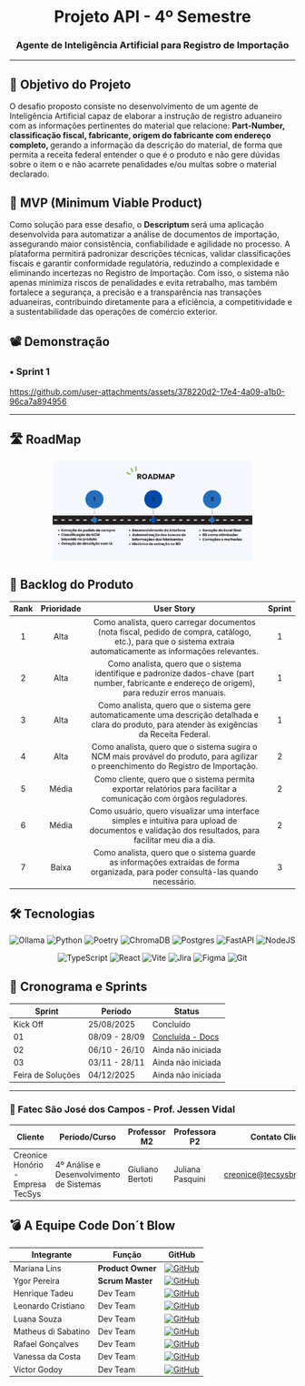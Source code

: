 <h1 align="center">  Projeto API - 4º Semestre </h1>
<h3 align="center">  Agente de Inteligência Artificial para Registro de Importação </h3>

---

## 🎯 Objetivo do Projeto  
O desafio proposto consiste no desenvolvimento de um agente de Inteligência
Artificial capaz de elaborar a instrução de registro aduaneiro com as informações pertinentes do
material que relacione: <b> Part-Number, classificação fiscal, fabricante, origem do fabricante com
endereço completo, </b> gerando a informação da descrição do material, de forma que permita a receita
federal entender o que é o produto e não gere dúvidas sobre o item o e não acarrete penalidades
e/ou multas sobre o material declarado.


## 🔎 MVP (Minimum Viable Product)
Como solução para esse desafio, o <b> Descriptum </b> será uma aplicação desenvolvida para automatizar a análise de documentos de importação, assegurando maior consistência, confiabilidade e agilidade no processo. A plataforma permitirá padronizar descrições técnicas, validar classificações fiscais e garantir conformidade regulatória, reduzindo a complexidade e eliminando incertezas no Registro de Importação.
Com isso, o sistema não apenas minimiza riscos de penalidades e evita retrabalho, mas também fortalece a segurança, a precisão e a transparência nas transações aduaneiras, contribuindo diretamente para a eficiência, a competitividade e a sustentabilidade das operações de comércio exterior.

## 📽️ Demonstração 

### • Sprint 1

https://github.com/user-attachments/assets/378220d2-17e4-4a09-a1b0-96ca7a894956

---
## 🛣️ RoadMap

<div style="display: flex; justify-content: center;">
  <img src="./docs/assets/ROADMAP.png" style="width: 70%">
</div>

## 📑 Backlog do Produto
<div align="center">

|Rank |Prioridade|                    User Story                    | Sprint |
|:---:|:--------:|:------------------------------------------------:|:------:|
|  1  |  Alta   |  Como analista, quero carregar documentos (nota fiscal, pedido de compra, catálogo, etc.), para que o sistema extraia automaticamente as informações relevantes.     |  1 |
|  2  |  Alta   |  Como analista, quero que o sistema identifique e padronize dados-chave (part number, fabricante e endereço de origem), para reduzir erros manuais. | 1 |
|  3 |  Alta   |  Como analista, quero que o sistema gere automaticamente uma descrição detalhada e clara do produto, para atender às exigências da Receita Federal.               | 1 |
|  4 |  Alta   |   Como analista, quero que o sistema sugira o NCM mais provável do produto, para agilizar o preenchimento do Registro de Importação.      | 2|
|  5 |  Média   |  Como cliente, quero que o sistema permita exportar relatórios  para facilitar a comunicação com órgãos reguladores.   | 2 |
|  6 |  Média   |  Como usuário, quero visualizar uma interface simples e intuitiva para upload de documentos e validação dos resultados, para facilitar meu dia a dia.   | 2 |
|  7 |  Baixa    |   Como analista, quero que o sistema guarde as informações extraídas de forma organizada, para poder consultá-las quando necessário.  | 3 |


</div>

## 🛠️ Tecnologias

<div align="center">

![Ollama](https://img.shields.io/badge/-Ollama-0D1117?style=for-the-badge&logo=ollama&logoColor=white)
![Python](https://img.shields.io/badge/python-3670A0?style=for-the-badge&logo=python&logoColor=ffdd54)
![Poetry](https://img.shields.io/badge/poetry-000000?style=for-the-badge&logo=python&logoColor=fff)
![ChromaDB](https://img.shields.io/badge/ChromaDB-5C2D91?style=for-the-badge&logo=datadog&logoColor=white)
![Postgres](https://img.shields.io/badge/postgres-%23316192.svg?style=for-the-badge&logo=postgresql&logoColor=white)
![FastAPI](https://img.shields.io/badge/FastAPI-005571?style=for-the-badge&logo=fastapi)
![NodeJS](https://img.shields.io/badge/node.js-6DA55F?style=for-the-badge&logo=node.js&logoColor=white)


![TypeScript](https://img.shields.io/badge/typescript-%23007ACC.svg?style=for-the-badge&logo=typescript&logoColor=white)
![React](https://img.shields.io/badge/react-%2320232a.svg?style=for-the-badge&logo=react&logoColor=%2361DAFB)
![Vite](https://img.shields.io/badge/vite-%23646CFF.svg?style=for-the-badge&logo=vite&logoColor=white)
![Jira](https://img.shields.io/badge/jira-%230A0FFF.svg?style=for-the-badge&logo=jira&logoColor=white)
![Figma](https://img.shields.io/badge/figma-%23F24E1E.svg?style=for-the-badge&logo=figma&logoColor=white)
![Git](https://img.shields.io/badge/git-%23F05033.svg?style=for-the-badge&logo=git&logoColor=white)

</h4>
</div>


## 📅 Cronograma e Sprints

| Sprint            | Período     | Status        |
| ----------------- | ---------- | -----------|
| Kick Off          | 25/08/2025 |  Concluído         | 
| 01                | 08/09 - 28/09 | [Concluída - Docs](docs\sprints\sprint-1\README.md)  | 
| 02                | 06/10 - 26/10 | Ainda não iniciada  | 
| 03                | 03/11 - 28/11 | Ainda não iniciada | 
| Feira de Soluções | 04/12/2025 |   Ainda não iniciada  | 

---

 ### 👥 Fatec São José dos Campos - Prof. Jessen Vidal

| Cliente          | Período/Curso                                  | Professor M2      | Professora P2     | Contato Cliente                    |
| ---------------- | ---------------------------------------------- | ----------------- | ---------------- | ---------------------------------- |
| Creonice Honório - Empresa TecSys | 4º Análise e Desenvolvimento de Sistemas | Giuliano Bertoti  | Juliana Pasquini | <creonice@tecsysbrasil.com.br> |


## 💣 A Equipe Code Don´t Blow


| Integrante | Função | GitHub | 
|---|---|---|
| Mariana Lins | **Product Owner** | [![GitHub](https://img.shields.io/badge/GitHub-111217?style=flat-square&logo=github&logoColor=white)](https://github.com/mariana-lins) |
| Ygor Pereira |  **Scrum Master** | [![GitHub](https://img.shields.io/badge/GitHub-111217?style=flat-square&logo=github&logoColor=white)](https://github.com/YgorPereira)
| Henrique Tadeu | Dev Team | [![GitHub](https://img.shields.io/badge/GitHub-111217?style=flat-square&logo=github&logoColor=white)](https://github.com/henrySilverIX) | 
| Leonardo Cristiano | Dev Team | [![GitHub](https://img.shields.io/badge/GitHub-111217?style=flat-square&logo=github&logoColor=white)](https://github.com/Leonardo-dSouza) |
| Luana Souza | Dev Team | [![GitHub](https://img.shields.io/badge/GitHub-111217?style=flat-square&logo=github&logoColor=white)](https://github.com/luanaapms) | 
| Matheus di Sabatino | Dev Team | [![GitHub](https://img.shields.io/badge/GitHub-111217?style=flat-square&logo=github&logoColor=white)](https://github.com/Omathzao) |
| Rafael Gonçalves | Dev Team | [![GitHub](https://img.shields.io/badge/GitHub-111217?style=flat-square&logo=github&logoColor=white)](https://github.com/EstupendoG)  |  
| Vanessa da Costa | Dev Team | [![GitHub](https://img.shields.io/badge/GitHub-111217?style=flat-square&logo=github&logoColor=white)](https://github.com/Doryumi) | 
| Victor Godoy | Dev Team | [![GitHub](https://img.shields.io/badge/GitHub-111217?style=flat-square&logo=github&logoColor=white)](https://github.com/victorrgodoy) |

